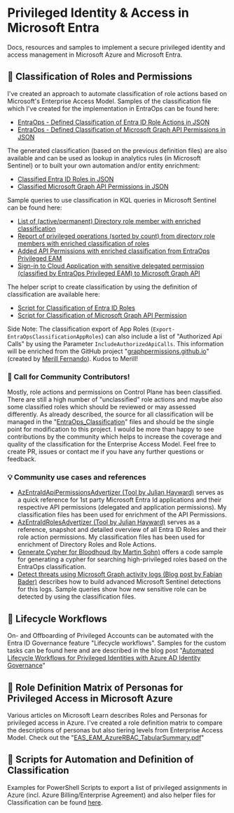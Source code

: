 # Privileged Identity & Access in Microsoft Entra
Docs, resources and samples to implement a secure privileged identity and access management in Microsoft Azure and Microsoft Entra.

## 📝 Classification of Roles and Permissions
I've created an approach to automate classification of role actions based on Microsoft's Enterprise Access Model. Samples of the classification file which I've created for the implementation in EntraOps can be found here:

* [EntraOps - Defined Classification of Entra ID Role Actions in JSON](https://github.com/Cloud-Architekt/AzurePrivilegedIAM/blob/main/EntraOps_Classification/Classification_AadResources.json)
* [EntraOps - Defined Classification of Microsoft Graph API Permissions in JSON](https://github.com/Cloud-Architekt/AzurePrivilegedIAM/blob/main/EntraOps_Classification/Classification_AppRoles.json)

The generated classification (based on the previous definition files) are also available and can be used as lookup in analytics rules (in Microsoft Sentinel) or to built your own automation and/or entity enrichment:

* [Classified Entra ID Roles in JSON](https://github.com/Cloud-Architekt/AzurePrivilegedIAM/blob/main/Classification/Classification_EntraIdDirectoryRoles.json)
* [Classified Microsoft Graph API Permissions in JSON](https://raw.githubusercontent.com/Cloud-Architekt/AzurePrivilegedIAM/main/Classification/Classification_AppRoles.json)

Sample queries to use classification in KQL queries in Microsoft Sentinel can be found here:

* [List of (active/permanent) Directory role member with enriched classification](https://github.com/Cloud-Architekt/AzureSentinel/blob/main/Hunting%20Queries/EID-PrivilegedIdentities/DirectoryRoleMemberWithClassification.kusto)
* [Report of privileged operations (sorted by count) from directory role members with enriched classification of roles](https://raw.githubusercontent.com/Cloud-Architekt/AzureSentinel/main/Hunting%20Queries/EID-PrivilegedIdentities/SummaryOfPrivilegedOperationsByDirectoryRoleMember.kusto)
* [Added API Permissions with enriched classification from EntraOps Privileged EAM](https://github.com/Cloud-Architekt/AzureSentinel/blob/main/Hunting%20Queries/EID-PrivilegedIdentities/AddedAppRolesWithClassification.kusto)
* [Sign-in to Cloud Application with sensitive delegated permission (classified by EntraOps Privileged EAM) to Microsoft Graph API](https://raw.githubusercontent.com/Cloud-Architekt/AzureSentinel/main/Hunting%20Queries/EID-PrivilegedIdentities/SensitiveMicrosoftGraphDelegatedPermissionAccess.kusto)

The helper script to create classification by using the definition of classification are available here:

* [Script for Classification of Entra ID Roles](./Scripts/Export-EntraOpsClassificationDirectoryRoles.ps1)
* [Script for Classification of Microsoft Graph API Permission](./Scripts/Export-EntraOpsClassificationAppRoles.ps1)

Side Note: The classification export of App Roles (`Export-EntraOpsClassificationAppRoles`) can also include a list of "Authorized Api Calls" by using the Parameter `IncludeAuthorizedApiCalls`. This information will be enriched from the GitHub project "[graphpermissions.github.io](https://github.com/merill/graphpermissions.github.io)" (created by [Merill Fernando](https://github.com/merill)). Kudos to Merill!

### 📢 Call for Community Contributors!
Mostly, role actions and permissions on Control Plane has been classified. There are still a high number of "unclassified" role actions and maybe also some classified roles which should be reviewed or may assessed differently. As already described, the source for all classification will be managed in the "[EntraOps_Classification](https://github.com/Cloud-Architekt/AzurePrivilegedIAM/tree/main/EntraOps_Classification)" files and should be the single point for modification to this project. I would be more than happy to see contributions by the community which helps to increase the coverage and quality of the classification for the Enterprise Access Model. Feel free to create PR, issues or contact me if you have any further questions or feedback.

### 💡 Community use cases and references
- [AzEntraIdApiPermissionsAdvertizer (Tool by Julian Hayward)](https://www.azadvertizer.net/azEntraIdAPIpermissionsAdvertizer.html) serves as a quick reference for 1st party Microsoft Entra Id applications and their respective API permissions (delegated and application permissions). My classification files has been used for enrichment of the API Permissions.
- [AzEntraIdRolesAdvertizer (Tool by Julian Hayward)](https://www.azadvertizer.net/azEntraIdRolesAdvertizer.html) serves as a reference, snapshot and detailed overview of all Entra ID Roles and their role action permissions. My classification files has been used for enrichment of Directory Roles and Role Actions.
- [Generate Cypher for Bloodhoud (by Martin Sohn)](https://gist.github.com/martinsohn/3f6122c7486ca3ffcaa444772f1a35f2) offers a code sample for generating a cypher for searching high-privileged roles based on the EntraOps classification.
- [Detect threats using Microsoft Graph activity logs (Blog post by Fabian Bader)](https://cloudbrothers.info/detect-threats-microsoft-graph-logs-part-2/#find-missing-sign-in-logs) describes how to build advanced Microsoft Sentinel detections for this logs. Sample queries show how new sensitive role can be detected by using the classification files.

## 🔁 Lifecycle Workflows
On- and Offboarding of Privileged Accounts can be automated with the Entra ID Governance feature "Lifecycle workflows". Samples for the custom tasks can be found here and are described in the blog post "[Automated Lifecycle Workflows for Privileged Identities with Azure AD Identity Governance](https://www.cloud-architekt.net/manage-privileged-identities-with-azuread-identity-governance/)"

## 📄 Role Definition Matrix of Personas for Privileged Access in Microsoft Azure
Various articles on Microsoft Learn describes Roles and Personas for privileged access in Azure. I've created a role definition matrix to compare the descriptions of personas but also tiering levels from Enterprise Access Model. Check out the "[EAS_EAM_AzureRBAC_TabularSummary.pdf](https://github.com/Cloud-Architekt/AzurePrivilegedIAM/blob/main/EAS_EAM_AzureRBAC_TabularSummary.pdf)"

## 🤖 Scripts for Automation and Definition of Classification
Examples for PowerShell Scripts to export a list of privileged assignments in Azure (incl. Azure Billing/Enterprise Agreement) and also helper files for Classification can be found [here](https://github.com/Cloud-Architekt/AzurePrivilegedIAM/tree/main/Scripts).
